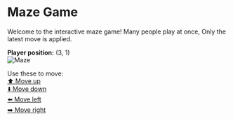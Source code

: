 # Maze Game  
Welcome to the interactive maze game! Many people play at once, Only the latest move is applied.

**Player position:** (3, 1)  
![Maze](https://github-maze-game.vercel.app/images/pos_3_1.png?t=1760852579594)

Use these to move:  
[⬆️ Move up](https://github-maze-game.vercel.app/move/3_1_w)  
[⬇️ Move down](https://github-maze-game.vercel.app/move/3_1_s)  
[⬅️ Move left](https://github-maze-game.vercel.app/move/3_1_a)  
[➡️ Move right](https://github-maze-game.vercel.app/move/3_1_d)
